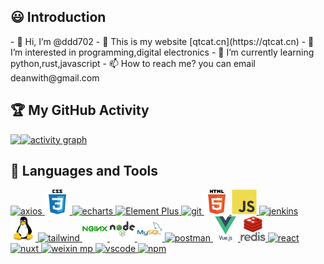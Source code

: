<h2>😃 Introduction</h2>
- 👋 Hi, I’m @ddd702
- 🤳 This is my website [qtcat.cn](https://qtcat.cn)
- 👀 I’m interested in programming,digital electronics
- 🌱 I’m currently learning python,rust,javascript
- 📫 How to reach me? you can email deanwith@gmail.com  

<!---
ddd702/ddd702 is a ✨ special ✨ repository because its `README.md` (this file) appears on your GitHub profile.
You can click the Preview link to take a look at your changes.
--->
<h2>🏆 My GitHub Activity</h2>

<p>
	<img align="left" src="https://github-profile-trophy.vercel.app/?username=ddd702&theme=onedark&column=-1&margin-w=15" />
</p>

[![activity graph](https://github-readme-activity-graph.vercel.app/graph?username=ddd702&theme=merko&custom_title=Ddd%20Activity%20Graph&hide_border=true&point=FFFFFF&days=30)](https://github.com/ddd702)

<h2>🔧 Languages and Tools</h2>
<p align="left">
	<a href="https://www.axios.com" target="_blank"> <img src="https://www.vectorlogo.zone/logos/axios/axios-icon.svg" alt="axios" height="40"/> </a> 
	<a href="https://www.w3schools.com/css/" target="_blank"> <img src="https://raw.githubusercontent.com/devicons/devicon/master/icons/css3/css3-original-wordmark.svg" alt="css3" height="40"/> </a> 
	<a href="https://echarts.apache.org" target="_blank"> <img src="https://echarts.apache.org/en/images/favicon.png" alt="echarts" height="40"/> </a>
	<a href="https://element-plus.org" target="_blank"> <img src="https://element-plus.org/images/element-plus-logo.svg" alt="Element Plus" height="40"/> </a>
	<a href="https://git-scm.com/" target="_blank"> <img src="https://www.vectorlogo.zone/logos/git-scm/git-scm-icon.svg" alt="git" height="40"/> </a> 
	<a href="https://www.w3.org/html/" target="_blank"> <img src="https://raw.githubusercontent.com/devicons/devicon/master/icons/html5/html5-original-wordmark.svg" alt="html5" height="40"/> </a> 
	<a href="https://developer.mozilla.org/en-US/docs/Web/JavaScript" target="_blank"> <img src="https://raw.githubusercontent.com/devicons/devicon/master/icons/javascript/javascript-original.svg" alt="javascript" height="40"/> </a> 
	<a href="https://www.jenkins.io" target="_blank"> <img src="https://www.vectorlogo.zone/logos/jenkins/jenkins-icon.svg" alt="jenkins" height="40"/>
	<a href="https://www.linux.org/" target="_blank"> <img src="https://raw.githubusercontent.com/devicons/devicon/master/icons/linux/linux-original.svg" alt="linux" height="40"/> </a>
	<a href="https://tailwindcss.com/" target="_blank"> <img src="https://github.com/user-attachments/assets/226e6a42-8c61-4be9-bc47-37774932a850" alt="tailwind" height="30"/> </a>
	<a href="https://www.nginx.com" target="_blank"> <img src="https://raw.githubusercontent.com/devicons/devicon/master/icons/nginx/nginx-original.svg" alt="nginx" height="40"/> </a> 
	<a href="https://nodejs.org" target="_blank"> <img src="https://raw.githubusercontent.com/devicons/devicon/master/icons/nodejs/nodejs-original-wordmark.svg" alt="nodejs" height="40"/> </a> 
	<a href="https://www.mysql.com/" target="_blank"> <img src="https://raw.githubusercontent.com/devicons/devicon/master/icons/mysql/mysql-original-wordmark.svg" alt="mysql" height="40"/> </a>
	<a href="https://postman.com" target="_blank"> <img src="https://www.vectorlogo.zone/logos/getpostman/getpostman-icon.svg" alt="postman" height="40"/> </a> 
	<a href="https://vuejs.org/" target="_blank"> <img src="https://raw.githubusercontent.com/devicons/devicon/master/icons/vuejs/vuejs-original-wordmark.svg" alt="vuejs" height="40"/> </a> 
	<a href="https://redis.io" target="_blank"> <img src="https://raw.githubusercontent.com/devicons/devicon/master/icons/redis/redis-original-wordmark.svg" alt="redis" height="40"/> </a> 
 	<a href="https://github.com/facebook/react" target="_blank"> <img src="https://github.com/user-attachments/assets/5524acf4-5099-4521-9c37-8b5e6b271981" alt="react" height="40"/> </a>
  	<a href="https://github.com/nuxt/nuxt" target="_blank"> <img src="https://avatars.githubusercontent.com/u/23360933?s=100&v=4" alt="nuxt" height="40"/> </a>
   	<a href="https://mp.weixin.qq.com/" target="_blank"> <img src="https://github.com/user-attachments/assets/c6ef54fa-4439-424f-9959-5f3c076bdd69" alt="weixin mp" height="40"/> </a>
     	<a href="https://code.visualstudio.com/" target="_blank"> <img src="https://cdn.jsdelivr.net/gh/devicons/devicon@latest/icons/vscode/vscode-original.svg" alt="vscode" height="40"/> </a>
      	<a href="https://www.npmjs.com/" target="_blank"> <img src="https://github.com/user-attachments/assets/ea8c3a2d-15b9-4d78-ae2c-48bf88dcad6c" alt="npm" height="40"/> </a>
		
</p>
